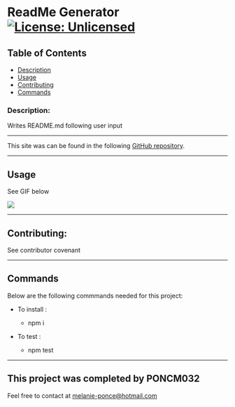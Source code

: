 
# **ReadMe Generator** [![License: Unlicensed](https://img.shields.io/badge/license-Unlicense-blue.svg)](https://unlicense.org/)


## Table of Contents

* [Description](#description)
* [Usage](#usage)
* [Contributing](#contributing)
* [Commands](#commands)


### Description:

Writes README.md following user input

---

This site was can be found in the following [GitHub repository](https://github.com/PONCM032/Good-Readme-Generator).

---

## Usage

See GIF below

![](https://github.com/PONCM032/Good-Readme-Generator/tree/master/utils/Demo.gif)

---

## Contributing:

See contributor covenant

---

## Commands
  
Below are the following commmands needed for this project:

- To install :

  - npm i

- To test : 

  - npm test

---

## This project was completed by **PONCM032**
Feel free to contact at <melanie-ponce@hotmail.com>
    